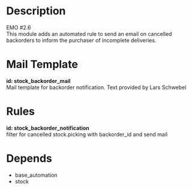 # Description
EMO #2.6  
This module adds an automated rule to send an email on cancelled backorders to inform the purchaser of incomplete deliveries.

# Mail Template
**id: stock_backorder_mail**  
Mail template for backorder notification. Text provided by Lars Schwebel  


# Rules
**id: stock_backorder_notification**  
filter for cancelled stock.picking with backorder_id and send mail  

# Depends  
- base_automation
- stock
